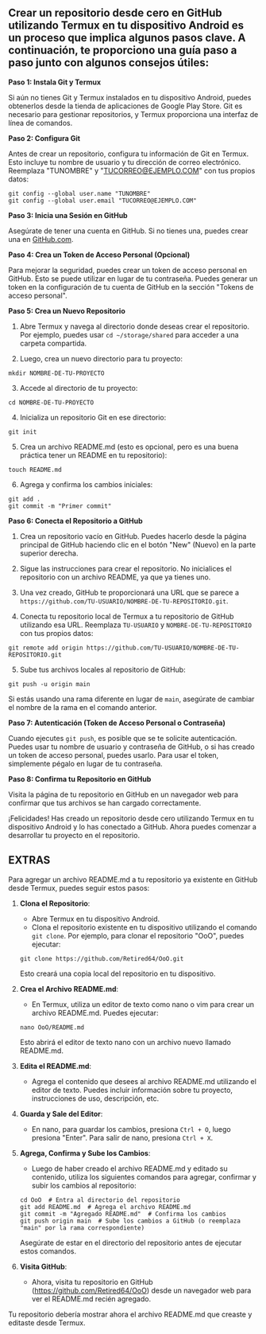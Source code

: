 
## Crear un repositorio desde cero en GitHub utilizando Termux en tu dispositivo Android es un proceso que implica algunos pasos clave. A continuación, te proporciono una guía paso a paso junto con algunos consejos útiles:

**Paso 1: Instala Git y Termux**

Si aún no tienes Git y Termux instalados en tu dispositivo Android, puedes obtenerlos desde la tienda de aplicaciones de Google Play Store. Git es necesario para gestionar repositorios, y Termux proporciona una interfaz de línea de comandos.

**Paso 2: Configura Git**

Antes de crear un repositorio, configura tu información de Git en Termux. Esto incluye tu nombre de usuario y tu dirección de correo electrónico. Reemplaza "TUNOMBRE" y "TUCORREO@EJEMPLO.COM" con tus propios datos:

```shell
git config --global user.name "TUNOMBRE"
git config --global user.email "TUCORREO@EJEMPLO.COM"
```

**Paso 3: Inicia una Sesión en GitHub**

Asegúrate de tener una cuenta en GitHub. Si no tienes una, puedes crear una en [GitHub.com](https://github.com).

**Paso 4: Crea un Token de Acceso Personal (Opcional)**

Para mejorar la seguridad, puedes crear un token de acceso personal en GitHub. Esto se puede utilizar en lugar de tu contraseña. Puedes generar un token en la configuración de tu cuenta de GitHub en la sección "Tokens de acceso personal".

**Paso 5: Crea un Nuevo Repositorio**

1. Abre Termux y navega al directorio donde deseas crear el repositorio. Por ejemplo, puedes usar `cd ~/storage/shared` para acceder a una carpeta compartida.

2. Luego, crea un nuevo directorio para tu proyecto:

```shell
mkdir NOMBRE-DE-TU-PROYECTO
```

3. Accede al directorio de tu proyecto:

```shell
cd NOMBRE-DE-TU-PROYECTO
```

4. Inicializa un repositorio Git en ese directorio:

```shell
git init
```

5. Crea un archivo README.md (esto es opcional, pero es una buena práctica tener un README en tu repositorio):

```shell
touch README.md
```

6. Agrega y confirma los cambios iniciales:

```shell
git add .
git commit -m "Primer commit"
```

**Paso 6: Conecta el Repositorio a GitHub**

1. Crea un repositorio vacío en GitHub. Puedes hacerlo desde la página principal de GitHub haciendo clic en el botón "New" (Nuevo) en la parte superior derecha.

2. Sigue las instrucciones para crear el repositorio. No inicialices el repositorio con un archivo README, ya que ya tienes uno.

3. Una vez creado, GitHub te proporcionará una URL que se parece a `https://github.com/TU-USUARIO/NOMBRE-DE-TU-REPOSITORIO.git`.

4. Conecta tu repositorio local de Termux a tu repositorio de GitHub utilizando esa URL. Reemplaza `TU-USUARIO` y `NOMBRE-DE-TU-REPOSITORIO` con tus propios datos:

```shell
git remote add origin https://github.com/TU-USUARIO/NOMBRE-DE-TU-REPOSITORIO.git
```

5. Sube tus archivos locales al repositorio de GitHub:

```shell
git push -u origin main
```

Si estás usando una rama diferente en lugar de `main`, asegúrate de cambiar el nombre de la rama en el comando anterior.

**Paso 7: Autenticación (Token de Acceso Personal o Contraseña)**

Cuando ejecutes `git push`, es posible que se te solicite autenticación. Puedes usar tu nombre de usuario y contraseña de GitHub, o si has creado un token de acceso personal, puedes usarlo. Para usar el token, simplemente pégalo en lugar de tu contraseña.

**Paso 8: Confirma tu Repositorio en GitHub**

Visita la página de tu repositorio en GitHub en un navegador web para confirmar que tus archivos se han cargado correctamente.

¡Felicidades! Has creado un repositorio desde cero utilizando Termux en tu dispositivo Android y lo has conectado a GitHub. Ahora puedes comenzar a desarrollar tu proyecto en el repositorio.
## EXTRAS

Para agregar un archivo README.md a tu repositorio ya existente en GitHub desde Termux, puedes seguir estos pasos:

1. **Clona el Repositorio**:
   - Abre Termux en tu dispositivo Android.
   - Clona el repositorio existente en tu dispositivo utilizando el comando `git clone`. Por ejemplo, para clonar el repositorio "OoO", puedes ejecutar:

   ```shell
   git clone https://github.com/Retired64/OoO.git
   ```

   Esto creará una copia local del repositorio en tu dispositivo.

2. **Crea el Archivo README.md**:
   - En Termux, utiliza un editor de texto como nano o vim para crear un archivo README.md. Puedes ejecutar:

   ```shell
   nano OoO/README.md
   ```

   Esto abrirá el editor de texto nano con un archivo nuevo llamado README.md.

3. **Edita el README.md**:
   - Agrega el contenido que desees al archivo README.md utilizando el editor de texto. Puedes incluir información sobre tu proyecto, instrucciones de uso, descripción, etc.

4. **Guarda y Sale del Editor**:
   - En nano, para guardar los cambios, presiona `Ctrl + O`, luego presiona "Enter". Para salir de nano, presiona `Ctrl + X`.

5. **Agrega, Confirma y Sube los Cambios**:
   - Luego de haber creado el archivo README.md y editado su contenido, utiliza los siguientes comandos para agregar, confirmar y subir los cambios al repositorio:

   ```shell
   cd OoO  # Entra al directorio del repositorio
   git add README.md  # Agrega el archivo README.md
   git commit -m "Agregado README.md"  # Confirma los cambios
   git push origin main  # Sube los cambios a GitHub (o reemplaza "main" por la rama correspondiente)
   ```

   Asegúrate de estar en el directorio del repositorio antes de ejecutar estos comandos.

6. **Visita GitHub**:
   - Ahora, visita tu repositorio en GitHub (https://github.com/Retired64/OoO) desde un navegador web para ver el README.md recién agregado.

Tu repositorio debería mostrar ahora el archivo README.md que creaste y editaste desde Termux.
